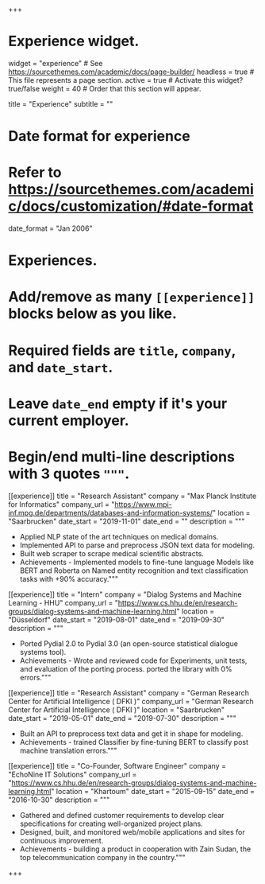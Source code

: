 +++
# Experience widget.
widget = "experience"  # See https://sourcethemes.com/academic/docs/page-builder/
headless = true  # This file represents a page section.
active = true  # Activate this widget? true/false
weight = 40  # Order that this section will appear.

title = "Experience"
subtitle = ""

# Date format for experience
#   Refer to https://sourcethemes.com/academic/docs/customization/#date-format
date_format = "Jan 2006"

# Experiences.
#   Add/remove as many `[[experience]]` blocks below as you like.
#   Required fields are `title`, `company`, and `date_start`.
#   Leave `date_end` empty if it's your current employer.
#   Begin/end multi-line descriptions with 3 quotes `"""`.
[[experience]]
  title = "Research Assistant"
  company = "Max Planck Institute for Informatics"
  company_url = "https://www.mpi-inf.mpg.de/departments/databases-and-information-systems/"
  location = "Saarbrucken"
  date_start = "2019-11-01"
  date_end = ""
  description = """
  * Applied NLP state of the art techniques on medical domains.
  * Implemented API to parse and preprocess JSON text data for modeling.
  * Built web scraper to scrape medical scientific abstracts.
  * Achievements - Implemented models to fine-tune language Models like BERT and Roberta on Named entity recognition and text classification tasks with +90% accuracy."""

[[experience]]
  title = "Intern"
  company = "Dialog Systems and Machine Learning - HHU"
  company_url = "https://www.cs.hhu.de/en/research-groups/dialog-systems-and-machine-learning.html"
  location = "Düsseldorf"
  date_start = "2019-08-01"
  date_end = "2019-09-30"
  description = """

  * Ported Pydial 2.0 to Pydial 3.0 (an open-source statistical dialogue systems tool).
  * Achievements - Wrote and reviewed code for Experiments, unit tests, and evaluation of the porting process. ported the library with 0% errors."""


[[experience]]
  title = "Research Assistant"
  company = "German Research Center for Artificial Intelligence ( DFKI )"
  company_url = "German Research Center for Artificial Intelligence ( DFKI )"
  location = "Saarbrucken"
  date_start = "2019-05-01"
  date_end = "2019-07-30"
  description = """
  * Built an API to preprocess text data and get it in shape for modeling.
  * Achievements - trained Classifier by fine-tuning BERT to classify post machine translation errors."""

[[experience]]
  title = "Co-Founder, Software Engineer"
  company = "EchoNine IT Solutions"
  company_url = "https://www.cs.hhu.de/en/research-groups/dialog-systems-and-machine-learning.html"
  location = "Khartoum"
  date_start = "2015-09-15"
  date_end = "2016-10-30"
  description = """
  * Gathered and defined customer requirements to develop clear specifications for creating well-organized project plans.
  * Designed, built, and monitored web/mobile applications and sites for continuous improvement.
  * Achievements - building a product in cooperation with Zain Sudan, the top telecommunication company in the country."""

+++
